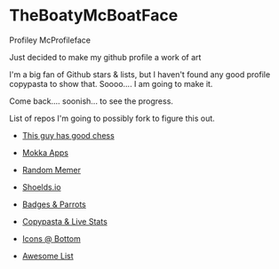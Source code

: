 # TheBoatyMcBoatFace
Profiley McProfileface

Just decided to make my github profile a work of art

I'm a big fan of Github stars & lists, but I haven't found any good profile copypasta to show that. Soooo.... I am going to make it. 

Come back.... soonish... to see the progress.

List of repos I'm going to possibly fork to figure this out. 

- [This guy has good chess](https://github.com/timburgan)

- [Mokka Apps](https://github.com/mokkapps/mokkapps)

- [Random Memer](https://github.com/techytushar/random-memer)

- [Shoelds.io](https://shields.io/)

- [Badges & Parrots](https://github.com/ashleymavericks/ashleymavericks)

- [Copypasta & Live Stats](https://github.com/cxyfreedom/cxyfreedom)

- [Icons @ Bottom](https://github.com/andyruwruw/andyruwruw)

- [Awesome List](https://github.com/abhisheknaiidu/awesome-github-profile-readme#game-mode-)
